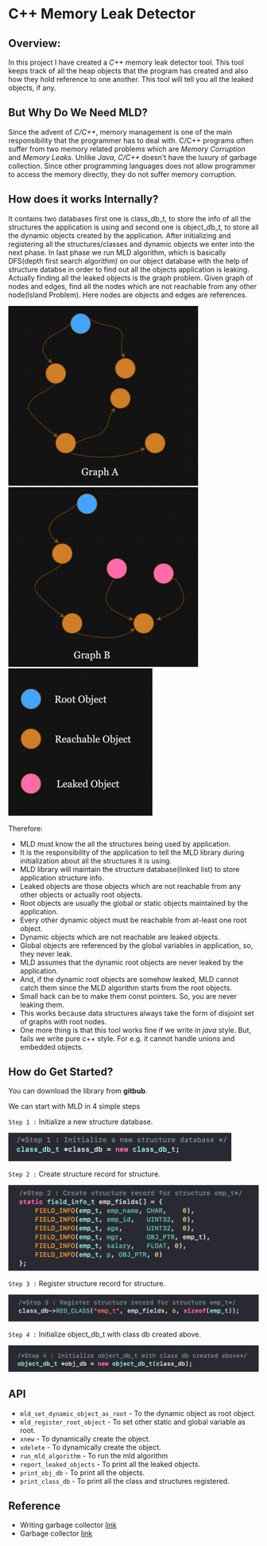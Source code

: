 
# C++ Memory Leak Detector
## Overview:
In this project I have created a _C++_ memory leak detector tool. This tool keeps track of all the heap objects that the program has created and also how they hold reference to one another. This tool will tell you all the leaked objects, if any. 
## But Why Do We Need MLD?
Since the advent of _C/C++_, memory management is one of the main responsibility that the programmer has to deal with. C/C++ programs often suffer from two memory related problems
which are _Memory Corruption_ and _Memory Leaks_. Unlike _Java_, _C/C++_ doesn't have the luxury of garbage collection. Since other programming languages does not allow programmer to access the memory directly, they do not suffer memory corruption.


## How does it works Internally?
It contains two databases first one is class_db_t, to store the info of all the structures the application is using and second one is object_db_t, to store all the dynamic objects created by the application. After initializing and registering all the structures/classes and dynamic objects we enter into the next phase. In last phase we run MLD algorithm, which is basically DFS(depth first search algorithm) on our object database with the help of structure databse in order to find out all the objects application is leaking. 
Actually finding all the leaked objects is the graph problem. Given graph of nodes and edges, find all the nodes which are not reachable from any other node(Island Problem). Here nodes are objects and edges are references. 

![Graph A img](https://github.com/Yashsoni-1/mld/blob/main/images/Screenshot%202023-11-26%20at%2012.17.17%20PM.png)  ![Graph B img](https://github.com/Yashsoni-1/mld/blob/main/images/Screenshot%202023-11-26%20at%2012.17.48%20PM.png) ![Legends img](https://github.com/Yashsoni-1/mld/blob/main/images/Screenshot%202023-11-26%20at%2011.57.04%20AM.png)


Therefore:
- MLD must know the all the structures being used by application.
- It is the responsibility of the application to tell the MLD library during initialization about all the structures it is using.
- MLD library will maintain the structure database(linked list) to store application structure info.
- Leaked objects are those objects which are not reachable from any other objects or actually root objects.
- Root objects are usually the global or static objects maintained by the application.
- Every other dynamic object must be reachable from at-least one root object.
- Dynamic objects which are not reachable are leaked objects.
- Global objects are referenced by the global variables in application, so, they never leak.
- MLD assumes that the dynamic root objects are never leaked by the application.
- And, if the dynamic root objects are somehow leaked, MLD cannot catch them since the MLD algorithm starts from the root objects.
- Small hack can be to make them const pointers. So, you are never leaking them.
- This works because data structures always take the form of disjoint set of graphs with root nodes.
- One more thing is that this tool works fine if we write in _java_ style. But, fails we write pure c++ style. For e.g. it cannot handle unions and embedded objects.

## How do Get Started?
You can download the library from __gitbub__.

We can start with MLD in 4 simple steps

`Step 1 :` Initialize a new structure database.

![step 1 img](https://github.com/Yashsoni-1/mld/blob/main/images/Screenshot%202023-11-26%20at%2012.30.17%20PM.png)

`Step 2 :` Create structure record for structure.

![step 2 img](https://github.com/Yashsoni-1/mld/blob/main/images/Screenshot%202023-11-26%20at%2012.30.32%20PM.png)

`Step 3 :` Register structure record for structure.

![step 3 img](https://github.com/Yashsoni-1/mld/blob/main/images/Screenshot%202023-11-26%20at%2012.30.48%20PM.png)

`Step 4 :` Initialize object_db_t with class db created above.

![step 4 img](https://github.com/Yashsoni-1/mld/blob/main/images/Screenshot%202023-11-26%20at%2012.33.49%20PM.png)

## API
- `mld_set_dynamic_object_as_root` - To the dynamic object as root object.
- `mld_register_root_object` - To set other static and global variable as root.
- `xnew` - To dynamically create the object.
- `xdelete` - To dynamically create the object.
- `run_mld_algorithm` - To run the mld algorithm
- `report_leaked_objects` - To print all the leaked objects.
- `print_obj_db` - To print all the objects.
- `print_class_db` - To print all the class and structures registered.

  
## Reference
- Writing garbage collector [link](https://youtu.be/2JgEKEd3tw8?si=3p647qL57Fr8JiSy)
- Garbage collector [link](https://www.udemy.com/course/memory-leak-detector/)
  
